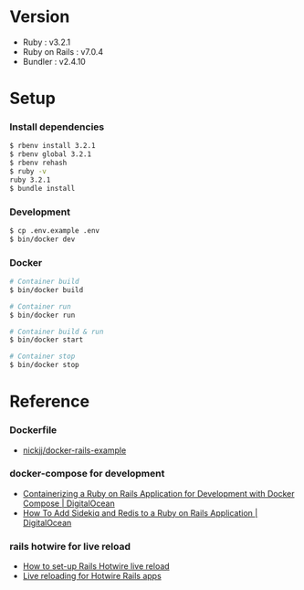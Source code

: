 # Version

- Ruby : v3.2.1
- Ruby on Rails : v7.0.4
- Bundler : v2.4.10

# Setup

### Install dependencies

```bash
$ rbenv install 3.2.1
$ rbenv global 3.2.1
$ rbenv rehash
$ ruby -v
ruby 3.2.1
$ bundle install
```

### Development

```bash
$ cp .env.example .env
$ bin/docker dev
```

### Docker

```bash
# Container build
$ bin/docker build

# Container run
$ bin/docker run

# Container build & run
$ bin/docker start

# Container stop
$ bin/docker stop
```

# Reference

### Dockerfile

* [nickjj/docker-rails-example](https://github.com/nickjj/docker-rails-example/blob/main/Dockerfile)

### docker-compose for development

* [Containerizing a Ruby on Rails Application for Development with Docker Compose | DigitalOcean](https://www.digitalocean.com/community/tutorials/containerizing-a-ruby-on-rails-application-for-development-with-docker-compose)
* [How To Add Sidekiq and Redis to a Ruby on Rails Application | DigitalOcean](https://www.digitalocean.com/community/tutorials/how-to-add-sidekiq-and-redis-to-a-ruby-on-rails-application)

### rails hotwire for live reload

* [How to set-up Rails Hotwire  live reload](https://dev.to/thomasvanholder/how-to-set-up-rails-hotwire-live-reload-38i9)
* [Live reloading for Hotwire Rails apps](https://kirillplatonov.com/posts/hotwire-livereload/)